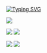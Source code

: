 [![Typing SVG](https://readme-typing-svg.herokuapp.com?font=Fira+Code&pause=1000&color=6258FF&width=435&lines=Hi%2C+I'm+C%23+Backend+Developer)](https://git.io/typing-svg)

![](https://github-profile-summary-cards.vercel.app/api/cards/profile-details?username=VorobevEmil&theme=radical)

![](https://github-profile-summary-cards.vercel.app/api/cards/most-commit-language?username=VorobevEmil&theme=radical)
![](https://github-profile-summary-cards.vercel.app/api/cards/repos-per-language?username=VorobevEmil&theme=radical)

![](https://github-profile-summary-cards.vercel.app/api/cards/stats?username=VorobevEmil&theme=radical)
![](https://github-profile-summary-cards.vercel.app/api/cards/productive-time?username=VorobevEmil&theme=radical)
